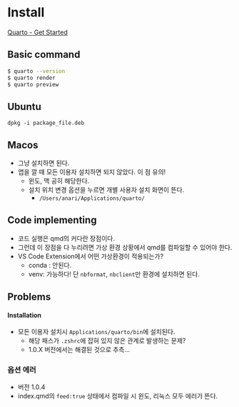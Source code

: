 # Install
[Quarto - Get Started](https://quarto.org/docs/get-started/)

## Basic command 

```bash
$ quarto --version 
$ quarto render 
$ quarto preview 
```

## Ubuntu 

```
dpkg -i package_file.deb
```

## Macos 
- 그냥 설치하면 된다. 
- 앱을  깔 때 모든 이용자 설치하면 되지 않았다. 이 점 유의!
	- 윈도, 맥 공히 해당한다. 
	- 설치 위치 변경 옵션을 누르면 개별 사용자 설치 화면이 뜬다. 
		- `/Users/anari/Applications/quarto/`

## Code implementing 
- 코드 실행은 qmd의 커다란 장점이다.  
- 그런데 이 장점을 다 누리려면 가상 환경 상황에서 qmd를 컴파일할 수 있어야 한다. 
- VS Code Extension에서 어떤 가상환경이 적용되는가? 
	- conda : 안된다. 
	- venv: 가능하다! 단 `nbformat`, `nbclient`만 환경에 설치하면 된다. 

## Problems 

#### Installation 
- 모든 이용자 설치시 `Applications/quarto/bin`에 설치된다. 
	- 해당 패스가 `.zshrc`에 잡혀 있지 않은 관계로 발생하는 문제? 
	- 1.0.X 버전에서는 해결된 것으로 추측... 


### 옵션 에러 
- 버전 1.0.4 
- index.qmd의 `feed:true` 상태에서 컴파일 시 윈도, 리눅스 모두 에러가 뜬다. 